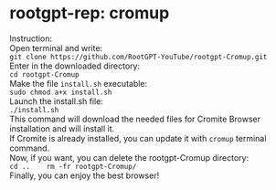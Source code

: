 # rootgpt-rep: cromup
Instruction:  
Open terminal and write:  
`git clone https://github.com/RootGPT-YouTube/rootgpt-Cromup.git`  
Enter in the downloaded directory:  
`cd rootgpt-Cromup`  
Make the file `install.sh` executable:  
`sudo chmod a+x install.sh`  
Launch the install.sh file:  
`./install.sh`  
This command will download the needed files for Cromite Browser installation and will install it.  
If Cromite is already installed, you can update it with `cromup` terminal command.  
Now, if you want, you can delete the rootgpt-Cromup directory:  
`cd ..   
rm -fr rootgpt-Cromup/`  
Finally, you can enjoy the best browser!
